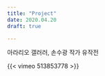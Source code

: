 ```yaml
---
title: "Project"
date: 2020.04.20
draft: true

---
```



아라리오 갤러러, 손수광 작가 유작전

{{< vimeo 513853778 >}} 